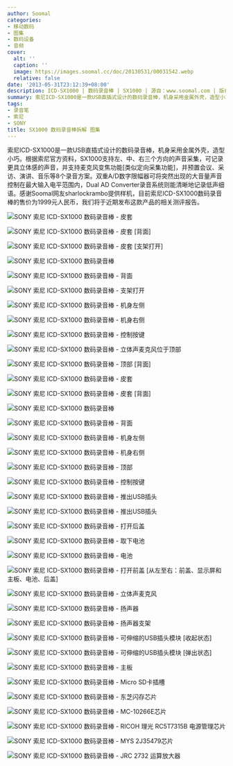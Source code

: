 ```yaml
---
author: Soomal
categories:
- 移动数码
- 图集
- 数码设备
- 音频
cover:
  alt: ''
  caption: ''
  image: https://images.soomal.cc/doc/20130531/00031542.webp
  relative: false
date: '2013-05-31T23:12:39+08:00'
description: ICD-SX1000 | 数码录音棒 | SX1000 | 源自：www.soomal.com | 版权：原创 |  平均/总评分：09.69/126
summary: 索尼ICD-SX1000是一款USB直插式设计的数码录音棒，机身采用金属外壳，造型小巧。根据索尼官方资料，SX1000支持左、中、右三个方向的声音采集，可记录更具立体感的声音，并支持麦克风变焦功能[类似定向采集功能]，并预置会议、采访、演讲、音乐等8个录音方案。一起来看看索尼ICD-SX1000的内部构造吧。
tags:
- 录音笔
- 索尼
- SONY
title: SX1000 数码录音棒拆解 图集
---
```


索尼ICD-SX1000是一款USB直插式设计的数码录音棒，机身采用金属外壳，造型小巧。根据索尼官方资料，SX1000支持左、中、右三个方向的声音采集，可记录更具立体感的声音，并支持麦克风变焦功能[类似定向采集功能]，并预置会议、采访、演讲、音乐等8个录音方案。双重A/D数字限幅器可将突然出现的大音量声音控制在最大输入电平范围内，Dual AD Converter录音系统则能清晰地记录低声细语。感谢Soomal网友sharlockrambo提供样机，目前索尼ICD-SX1000数码录音棒的售价为1999元人民币，我们将于近期发布这款产品的相关测评报告。



![SONY 索尼 ICD-SX1000 数码录音棒 - 皮套](https://images.soomal.cc/doc/20130531/00031544.webp)



![SONY 索尼 ICD-SX1000 数码录音棒 - 皮套 [背面]](https://images.soomal.cc/doc/20130531/00031545.webp)



![SONY 索尼 ICD-SX1000 数码录音棒 - 皮套 [支架打开]](https://images.soomal.cc/doc/20130531/00031546.webp)



![SONY 索尼 ICD-SX1000 数码录音棒](https://images.soomal.cc/doc/20130531/00031547.webp)



![SONY 索尼 ICD-SX1000 数码录音棒 - 背面](https://images.soomal.cc/doc/20130531/00031548.webp)



![SONY 索尼 ICD-SX1000 数码录音棒 - 支架打开](https://images.soomal.cc/doc/20130531/00031549.webp)



![SONY 索尼 ICD-SX1000 数码录音棒 - 机身左侧](https://images.soomal.cc/doc/20130531/00031550.webp)



![SONY 索尼 ICD-SX1000 数码录音棒 - 机身右侧](https://images.soomal.cc/doc/20130531/00031551.webp)



![SONY 索尼 ICD-SX1000 数码录音棒 - 控制按键](https://images.soomal.cc/doc/20130531/00031552.webp)



![SONY 索尼 ICD-SX1000 数码录音棒 - 立体声麦克风位于顶部](https://images.soomal.cc/doc/20130531/00031553.webp)



![SONY 索尼 ICD-SX1000 数码录音棒 - 顶部 [背面]](https://images.soomal.cc/doc/20130531/00031554.webp)



![SONY 索尼 ICD-SX1000 数码录音棒 - 皮套](https://images.soomal.cc/doc/20130531/00031555.webp)



![SONY 索尼 ICD-SX1000 数码录音棒 - 皮套 [背面]](https://images.soomal.cc/doc/20130531/00031556.webp)



![SONY 索尼 ICD-SX1000 数码录音棒](https://images.soomal.cc/doc/20130531/00031557.webp)



![SONY 索尼 ICD-SX1000 数码录音棒 - 背面](https://images.soomal.cc/doc/20130531/00031558.webp)



![SONY 索尼 ICD-SX1000 数码录音棒 - 机身左侧](https://images.soomal.cc/doc/20130531/00031559.webp)



![SONY 索尼 ICD-SX1000 数码录音棒 - 机身右侧](https://images.soomal.cc/doc/20130531/00031560.webp)



![SONY 索尼 ICD-SX1000 数码录音棒 - 顶部](https://images.soomal.cc/doc/20130531/00031561.webp)



![SONY 索尼 ICD-SX1000 数码录音棒 - 控制按键](https://images.soomal.cc/doc/20130531/00031562.webp)



![SONY 索尼 ICD-SX1000 数码录音棒 - 推出USB插头](https://images.soomal.cc/doc/20130531/00031563.webp)



![SONY 索尼 ICD-SX1000 数码录音棒 - 推出USB插头](https://images.soomal.cc/doc/20130531/00031564.webp)



![SONY 索尼 ICD-SX1000 数码录音棒 - 打开后盖](https://images.soomal.cc/doc/20130531/00031565.webp)



![SONY 索尼 ICD-SX1000 数码录音棒 - 取下电池](https://images.soomal.cc/doc/20130531/00031566.webp)



![SONY 索尼 ICD-SX1000 数码录音棒 - 电池](https://images.soomal.cc/doc/20130531/00031567.webp)



![SONY 索尼 ICD-SX1000 数码录音棒 - 打开前盖 [从左至右：前盖、显示屏和主板、电池、后盖]](https://images.soomal.cc/doc/20130531/00031568.webp)



![SONY 索尼 ICD-SX1000 数码录音棒 - 立体声麦克风](https://images.soomal.cc/doc/20130531/00031569.webp)



![SONY 索尼 ICD-SX1000 数码录音棒 - 扬声器](https://images.soomal.cc/doc/20130531/00031570.webp)



![SONY 索尼 ICD-SX1000 数码录音棒 - 扬声器支架](https://images.soomal.cc/doc/20130531/00031571.webp)



![SONY 索尼 ICD-SX1000 数码录音棒 - 可伸缩的USB插头模块 [收起状态]](https://images.soomal.cc/doc/20130531/00031579.webp)



![SONY 索尼 ICD-SX1000 数码录音棒 - 可伸缩的USB插头模块 [弹出状态]](https://images.soomal.cc/doc/20130531/00031580.webp)



![SONY 索尼 ICD-SX1000 数码录音棒 - 主板](https://images.soomal.cc/doc/20130531/00031572.webp)



![SONY 索尼 ICD-SX1000 数码录音棒 - Micro SD卡插槽](https://images.soomal.cc/doc/20130531/00031573.webp)



![SONY 索尼 ICD-SX1000 数码录音棒 - 东芝闪存芯片](https://images.soomal.cc/doc/20130531/00031574.webp)



![SONY 索尼 ICD-SX1000 数码录音棒 - MC-10266E芯片](https://images.soomal.cc/doc/20130531/00031575.webp)



![SONY 索尼 ICD-SX1000 数码录音棒 - RICOH 理光 RC5T7315B 电源管理芯片](https://images.soomal.cc/doc/20130531/00031576.webp)



![SONY 索尼 ICD-SX1000 数码录音棒 - MYS 2J35479芯片](https://images.soomal.cc/doc/20130531/00031577.webp)



![SONY 索尼 ICD-SX1000 数码录音棒 - JRC 2732 运算放大器](https://images.soomal.cc/doc/20130531/00031578.webp)